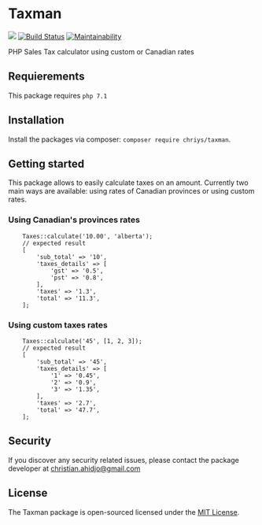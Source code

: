 # Taxman
![](https://img.shields.io/badge/size-50%20kB-brightgreen.svg)
[![Build Status](https://travis-ci.org/chriys/Taxman.svg?branch=master)](https://travis-ci.org/chriys/Taxman)
[![Maintainability](https://api.codeclimate.com/v1/badges/82f1863574f6c8753c85/maintainability)](https://codeclimate.com/github/chriys/Taxman/maintainability)


PHP Sales Tax calculator using custom or Canadian rates

## Requierements
This package requires `php 7.1`

## Installation
Install the packages via composer: `composer require chriys/taxman`.

## Getting started
This package allows to easily calculate taxes on an amount.
Currently two main ways are available: using rates of Canadian provinces or using custom rates.

### Using Canadian's provinces rates
```
    Taxes::calculate('10.00', 'alberta');
    // expected result
    [
        'sub_total' => '10',
        'taxes_details' => [
            'gst' => '0.5',
            'pst' => '0.8',
        ],
        'taxes' => '1.3',
        'total' => '11.3',
    ];
```

### Using custom taxes rates
```
    Taxes::calculate('45', [1, 2, 3]);
    // expected result
    [
        'sub_total' => '45',
        'taxes_details' => [
            '1' => '0.45',
            '2' => '0.9',
            '3' => '1.35',
        ],
        'taxes' => '2.7',
        'total' => '47.7',
    ];
```


## Security
If you discover any security related issues, please contact the package developer at christian.ahidjo@gmail.com

## License
The Taxman package is open-sourced licensed under the [MIT License](License).